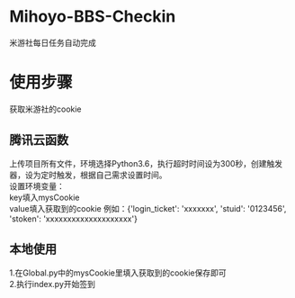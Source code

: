 # Mihoyo-BBS-Checkin
米游社每日任务自动完成
# 使用步骤
获取米游社的cookie
## 腾讯云函数
上传项目所有文件，环境选择Python3.6，执行超时时间设为300秒，创建触发器，设为定时触发，根据自己需求设置时间。
<br>设置环境变量：
<br>key填入mysCookie 
<br>value填入获取到的cookie  例如：{'login_ticket': 'xxxxxxx', 'stuid': '0123456', 'stoken': 'xxxxxxxxxxxxxxxxxxxx'}
## 本地使用
1.在Global.py中的mysCookie里填入获取到的cookie保存即可
<br>2.执行index.py开始签到
